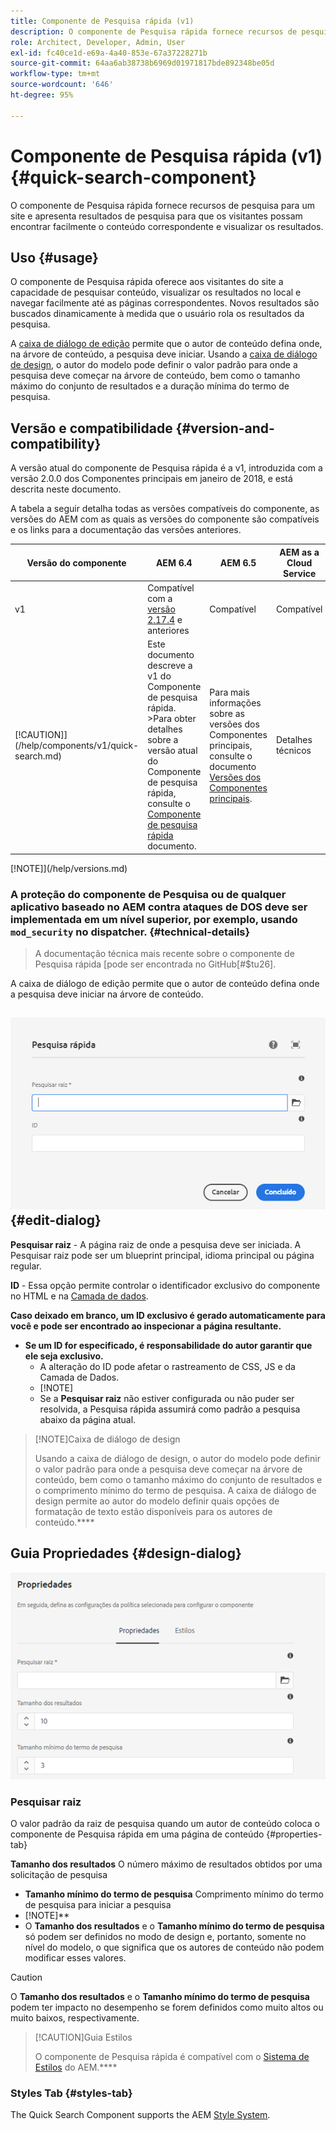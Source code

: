 ```yaml
---
title: Componente de Pesquisa rápida (v1)
description: O componente de Pesquisa rápida fornece recursos de pesquisa para um site e apresenta resultados de pesquisa para que os visitantes possam pesquisar no site e filtrar os resultados.
role: Architect, Developer, Admin, User
exl-id: fc40ce1d-e69a-4a40-853e-67a37228271b
source-git-commit: 64aa6ab38738b6969d01971817bde892348be05d
workflow-type: tm+mt
source-wordcount: '646'
ht-degree: 95%

---
```


# Componente de Pesquisa rápida (v1) {#quick-search-component}

O componente de Pesquisa rápida fornece recursos de pesquisa para um site e apresenta resultados de pesquisa para que os visitantes possam encontrar facilmente o conteúdo correspondente e visualizar os resultados.

## Uso {#usage}

O componente de Pesquisa rápida oferece aos visitantes do site a capacidade de pesquisar conteúdo, visualizar os resultados no local e navegar facilmente até as páginas correspondentes. Novos resultados são buscados dinamicamente à medida que o usuário rola os resultados da pesquisa.

A [caixa de diálogo de edição](#edit-dialog) permite que o autor de conteúdo defina onde, na árvore de conteúdo, a pesquisa deve iniciar. Usando a [caixa de diálogo de design](#design-dialog), o autor do modelo pode definir o valor padrão para onde a pesquisa deve começar na árvore de conteúdo, bem como o tamanho máximo do conjunto de resultados e a duração mínima do termo de pesquisa.

## Versão e compatibilidade {#version-and-compatibility}

A versão atual do componente de Pesquisa rápida é a v1, introduzida com a versão 2.0.0 dos Componentes principais em janeiro de 2018, e está descrita neste documento.

A tabela a seguir detalha todas as versões compatíveis do componente, as versões do AEM com as quais as versões do componente são compatíveis e os links para a documentação das versões anteriores.

| Versão do componente | AEM 6.4 | AEM 6.5 | AEM as a Cloud Service |
|--- |--- |--- |---|
| v1 | Compatível com a <br>[versão 2.17.4](/help/versions.md) e anteriores | Compatível | Compatível |
| [!CAUTION]](/help/components/v1/quick-search.md) | Este documento descreve a v1 do Componente de pesquisa rápida. >Para obter detalhes sobre a versão atual do Componente de pesquisa rápida, consulte o [Componente de pesquisa rápida](/help/components/quick-search.md) documento. | Para mais informações sobre as versões dos Componentes principais, consulte o documento [Versões dos Componentes principais](/help/versions.md). | Detalhes técnicos |

[!NOTE]](/help/versions.md)

### A proteção do componente de Pesquisa ou de qualquer aplicativo baseado no AEM contra ataques de DOS deve ser implementada em um nível superior, por exemplo, usando `mod_security` no dispatcher. {#technical-details}

>A documentação técnica mais recente sobre o componente de Pesquisa rápida [pode ser encontrada no GitHub[#$tu26].
>
>



A caixa de diálogo de edição permite que o autor de conteúdo defina onde a pesquisa deve iniciar na árvore de conteúdo.[](/help/developing/overview.md)

## ![Caixa de diálogo de edição do componente de Pesquisa rápida](/help/assets/quick-search-edit.png) {#edit-dialog}

**Pesquisar raiz** - A página raiz de onde a pesquisa deve ser iniciada. A Pesquisar raiz pode ser um blueprint principal, idioma principal ou página regular.

**ID** - Essa opção permite controlar o identificador exclusivo do componente no HTML e na [Camada de dados](/help/developing/data-layer/overview.md).

**Caso deixado em branco, um ID exclusivo é gerado automaticamente para você e pode ser encontrado ao inspecionar a página resultante.**
* **Se um ID for especificado, é responsabilidade do autor garantir que ele seja exclusivo.**[](/help/developing/data-layer/overview.md)
   * A alteração do ID pode afetar o rastreamento de CSS, JS e da Camada de Dados.
   * [!NOTE]
   * Se a **Pesquisar raiz** não estiver configurada ou não puder ser resolvida, a Pesquisa rápida assumirá como padrão a pesquisa abaixo da página atual.

>[!NOTE]Caixa de diálogo de design
>
>Usando a caixa de diálogo de design, o autor do modelo pode definir o valor padrão para onde a pesquisa deve começar na árvore de conteúdo, bem como o tamanho máximo do conjunto de resultados e o comprimento mínimo do termo de pesquisa. A caixa de diálogo de design permite ao autor do modelo definir quais opções de formatação de texto estão disponíveis para os autores de conteúdo.****

## Guia Propriedades {#design-dialog}

![Caixa de diálogo de design do componente de Pesquisa rápida](/help/assets/quick-search-design.png)

### **Pesquisar raiz**
O valor padrão da raiz de pesquisa quando um autor de conteúdo coloca o componente de Pesquisa rápida em uma página de conteúdo {#properties-tab}

**Tamanho dos resultados**
O número máximo de resultados obtidos por uma solicitação de pesquisa

* **Tamanho mínimo do termo de pesquisa**
Comprimento mínimo do termo de pesquisa para iniciar a pesquisa
* [!NOTE]**
* O **Tamanho dos resultados** e o **Tamanho mínimo do termo de pesquisa** só podem ser definidos no modo de design e, portanto, somente no nível do modelo, o que significa que os autores de conteúdo não podem modificar esses valores.

>[!CAUTION]
>
>O **Tamanho dos resultados** e o **Tamanho mínimo do termo de pesquisa** podem ter impacto no desempenho se forem definidos como muito altos ou muito baixos, respectivamente.

>[!CAUTION]Guia Estilos
>
>O componente de Pesquisa rápida é compatível com o [Sistema de Estilos](/help/get-started/authoring.md#component-styling) do AEM.****

### Styles Tab {#styles-tab}

The Quick Search Component supports the AEM [Style System](/help/get-started/authoring.md#component-styling).
